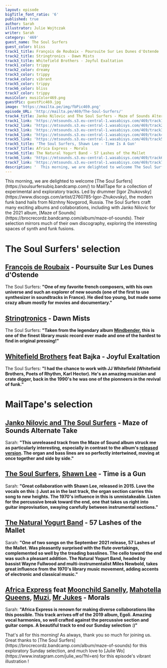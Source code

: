 ```yaml
---
layout: episode
bigTitle_font_ratio: '6'
published: true
author: Sarah
illustrator: Julie Wojtczak
writer: Sarah
category: '469'
guest_name: The Soul Surfers
guest_color: bliss
track1_title: François de Roubaix - Poursuite Sur Les Dunes d'Ostende
track2_title: Stringtronics - Dawn Mists
track3_title: Whitefield Brothers - Joyful Exaltation
track1_color: trippy
track2_color: dreamy
track3_color: trippy
track4_color: vibrant
track5_color: trippy
track6_color: bliss
track7_color: trippy
musiColor: musiColor469.png
guestPic: guestPic469.jpg
image: 'https://mailta.pe/img/fbPic469.png'
episode_URL: 'http://mailta.pe/469/The-Soul-Surfers/'
track4_title: Janko Nilovic and The Soul Surfers - Maze of Sounds Alternate Take
track1_link: 'https://mtsounds.s3.eu-central-1.wasabisys.com/469/track1.mp3'
track2_link: 'https://mtsounds.s3.eu-central-1.wasabisys.com/469/track2.mp3'
track3_link: 'https://mtsounds.s3.eu-central-1.wasabisys.com/469/track3.mp3'
track4_link: 'https://mtsounds.s3.eu-central-1.wasabisys.com/469/track4.mp3'
track5_link: 'https://mtsounds.s3.eu-central-1.wasabisys.com/469/track5.mp3'
track5_title: 'The Soul Surfers, Shawn Lee - Time Is A Gun'
track7_title: Africa Express - Morals
track6_title: The Natural Yogurt Band - 57 Lashes of the Mallet
track6_link: 'https://mtsounds.s3.eu-central-1.wasabisys.com/469/track6.mp3'
track7_link: 'https://mtsounds.s3.eu-central-1.wasabisys.com/469/track7.mp3'
description: '  This morning, we are delighted to welcome The Soul Surfers to MailTape for a collection of experimental and exploratory tracks. Led by drummer Igor Zhukovsky, the modern funk band hails from Niznhny Novgorod, Russia. The Soul Surfers craft many exciting albums and collaborations, including with Janko Nilovic for the 2021 album, Maze of Sounds. Their selection mirrors much of their own music, exploring the interesting spaces of synth and funk fusions.'
---
```

<p id="introduction"> This morning, we are delighted to welcome [The Soul Surfers](https://soulsurfersubiq.bandcamp.com/) to MailTape for a collection of experimental and exploratory tracks. Led by drummer [Igor Zhukovsky](https://www.discogs.com/artist/2760785-Igor-Zhukovsky), the modern funk band hails from Niznhny Novgorod, Russia. The Soul Surfers craft many exciting albums and collaborations, including with Janko Nilovic for the 2021 album, [Maze of Sounds](https://brocrecordz.bandcamp.com/album/maze-of-sounds). Their selection mirrors much of their own discography, exploring the interesting spaces of synth and funk fusions.
  </p>
 
# The Soul Surfers' selection

## [François de Roubaix](https://www.discogs.com/artist/119363-Fran%C3%A7ois-De-Roubaix) - Poursuite Sur Les Dunes d'Ostende
The Soul Surfers: **"**One of my favorite french composers, with his own universe and such an explorer of new sounds (one of the first to use synthesizer in soundtracks in France). He died too young, but made some crazy album mostly for movies and documentary.**"**

## [Stringtronics](https://www.macleans.ca/culture/the-weird-and-true-story-of-moondog/) - Dawn Mists
The Soul Surfers: **"**Taken from the legendary album [Mindbender](https://lightintheattic.net/releases/517-mindbender), this is one of the finest library music record ever made and one of the hardest to find in original pressing!**"**

## [Whitefield Brothers](https://www.zappa.com/) feat Bajka - Joyful Exaltation
The Soul Surfers: **"**I had the chance to work with JJ Whitefield (Whitefield Brothers, Poets of Rhythm, Karl Hector). He's an amazing musician and crate digger, back in the 1990's he was one of the pionneers in the revival of funk.**"**

# MailTape's selection

## [Janko Nilovic and The Soul Surfers](https://brocrecordz.bandcamp.com/album/maze-of-sounds) - Maze of Sounds Alternate Take
Sarah: **"**This unreleased track from the Maze of Sound album struck me as particularly interesting, especially in contrast to the album's [released version](https://www.youtube.com/watch?v=m1oLjnKeUiY). The organ and bass lines are so perfectly intertwined, moving at once together and side by side.**"**

## [The Soul Surfers](https://soulsurfersubiq.bandcamp.com/), [Shawn Lee](https://www.shawnlee.net/) - Time is a Gun
Sarah: **"**Great collaboration with Shawn Lee, released in 2015. Love the vocals on this :) Just as in the last track, the organ section carries this song to new heights. The 1970's influence in this is unmistakeable. Listen for the percussive break toward the end, one that takes us right into guitar improvisation, swaying carefully between instrumental sections.**"**

## [The Natural Yogurt Band](https://thenaturalyogurtband.bandcamp.com/) - 57 Lashes of the Mallet
Sarah: **"**One of two songs on the September 2021 release, 57 Lashes of the Mallet. Was pleasantly surprised with the flute overtakings, complemented so well by the treading basslines. The cello toward the end was such a pleasant addition. The Natural Yogurt Band, headed by bassist Wayne Fullwood and multi-instrumentalist Miles Newbold, takes great influence from the 1970's library music movement, adding accents of electronic and classical music.**"**

## [Africa Express](https://africaexpress.bandcamp.com/album/egoli) feat [Moonchild Sanelly](https://www.dazeddigital.com/projects/article/52989/1/moonchild-sanelly-musician-biography-dazed-100-2021-profile), [Mahotella Queens](https://www.discogs.com/artist/56676-Mahotella-Queens), [Muzi](https://www.thefader.com/2021/10/01/muzi-new-album-interblaktic-stream), [Mr Jukes](https://www.facebook.com/muziou) - Morals
Sarah: **"**Africa Express is renown for making diverse collaborations like this possible. This track arrives off of the 2019 album, Egoli. Amazing vocal harmonies, so well crafted against the percussive section and guitar comps. A beautiful track to end our Sunday selection :)**"**

<p id="outroduction">That's all for this morning! As always, thank you so much for joining us. Great thanks to [The Soul Surfers](https://brocrecordz.bandcamp.com/album/maze-of-sounds) for this exploratory Sunday selection, and much love to [Julie Wo](https://www.instagram.com/julie_wo/?hl=en) for this episode's vibrant illustration !</p>
